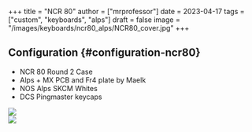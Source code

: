 +++
title = "NCR 80"
author = ["mrprofessor"]
date = 2023-04-17
tags = ["custom", "keyboards", "alps"]
draft = false
image = "/images/keyboards/ncr80_alps/NCR80_cover.jpg"
+++

## Configuration {#configuration-ncr80}

-   NCR 80 Round 2 Case
-   Alps + MX PCB and Fr4 plate by Maelk
-   NOS Alps SKCM Whites
-   DCS Pingmaster keycaps

<div class="post-image">
  <img src="/images/keyboards/ncr80_alps/NCR80_01.jpg" loading="lazy"/>
  <span class="img-description"> </span>
</div>

<div class="post-image">
  <img src="/images/keyboards/ncr80_alps/NCR80_02.jpg" loading="lazy"/>
  <span class="img-description"> </span>
</div>